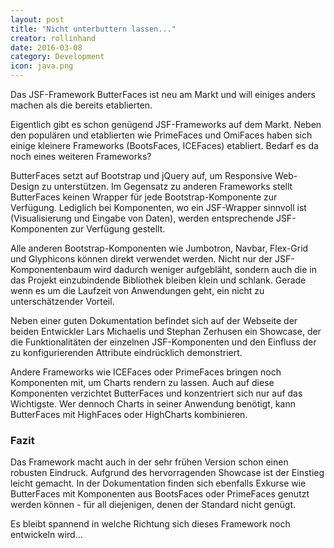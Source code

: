 ```yaml
---
layout: post
title: "Nicht unterbuttern lassen..."
creator: rollinhand
date: 2016-03-08
category: Development
icon: java.png
---
```

Das JSF-Framework ButterFaces ist neu am Markt und will einiges anders machen als die bereits etablierten.
<!--more-->

Eigentlich gibt es schon genügend JSF-Frameworks auf dem Markt. Neben den populären und 
etablierten wie PrimeFaces und OmiFaces haben sich einige kleinere Frameworks (BootsFaces, ICEFaces) 
etabliert. Bedarf es da noch eines weiteren Frameworks?

ButterFaces setzt auf Bootstrap und jQuery auf, um Responsive Web-Design zu unterstützen. 
Im Gegensatz zu anderen Frameworks stellt ButterFaces keinen Wrapper für jede Bootstrap-Komponente 
zur Verfügung. Lediglich bei Komponenten, wo ein JSF-Wrapper sinnvoll ist 
(Visualisierung und Eingabe von Daten), werden entsprechende JSF-Komponenten zur Verfügung gestellt.

Alle anderen Bootstrap-Komponenten wie Jumbotron, Navbar, Flex-Grid und Glyphicons 
können direkt verwendet werden. Nicht nur der JSF-Komponentenbaum wird dadurch weniger 
aufgebläht, sondern auch die in das Projekt einzubindende Bibliothek bleiben klein und 
schlank. Gerade wenn es um die Laufzeit von Anwendungen geht, ein nicht zu unterschätzender Vorteil.

Neben einer guten Dokumentation befindet sich auf der Webseite der beiden 
Entwickler Lars Michaelis und Stephan Zerhusen ein Showcase, der die Funktionalitäten 
der einzelnen JSF-Komponenten und den Einfluss der zu konfigurierenden Attribute 
eindrücklich demonstriert.

Andere Frameworks wie ICEFaces oder PrimeFaces bringen noch Komponenten mit, 
um Charts rendern zu lassen. Auch auf diese Komponenten verzichtet ButterFaces 
und konzentriert sich nur auf das Wichtigste. Wer dennoch Charts in seiner Anwendung 
benötigt, kann ButterFaces mit HighFaces oder HighCharts kombinieren.

### Fazit
Das Framework macht auch in der sehr frühen Version schon einen robusten Eindruck. 
Aufgrund des hervorragenden Showcase ist der Einstieg leicht gemacht. 
In der Dokumentation finden sich ebenfalls Exkurse wie ButterFaces mit Komponenten 
aus BootsFaces oder PrimeFaces genutzt werden können - für all diejenigen, denen der Standard nicht genügt.

Es bleibt spannend in welche Richtung sich dieses Framework noch entwickeln wird...

